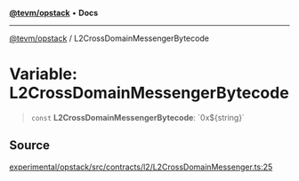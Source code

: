 [**@tevm/opstack**](../README.md) • **Docs**

***

[@tevm/opstack](../globals.md) / L2CrossDomainMessengerBytecode

# Variable: L2CrossDomainMessengerBytecode

> `const` **L2CrossDomainMessengerBytecode**: \`0x$\{string\}\`

## Source

[experimental/opstack/src/contracts/l2/L2CrossDomainMessenger.ts:25](https://github.com/evmts/tevm-monorepo/blob/main/experimental/opstack/src/contracts/l2/L2CrossDomainMessenger.ts#L25)
